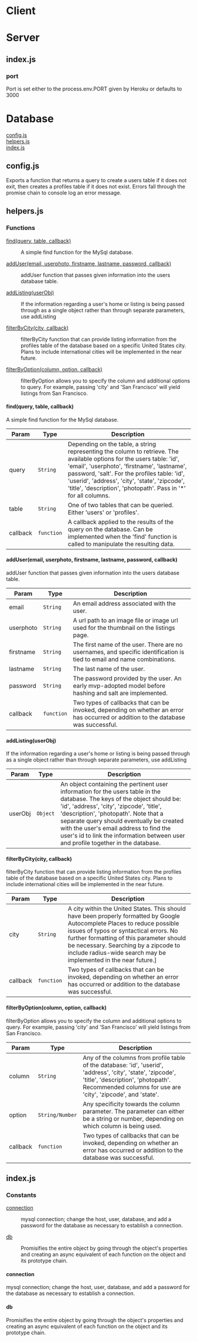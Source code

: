 # Client

# Server
## index.js
<a name="port"></a>

### port
Port is set either to the process.env.PORT given by Heroku or defaults to 3000

# Database
<dl>
<dt><a href="#config.js">config.js</a></dt>
<dt><a href="#helpers.js">helpers.js</a></dt>
<dt><a href="#index.js">index.js</a></dt>
</dl>

<a name="config.js"></a>
## config.js

Exports a function that returns a query to create a users table if it does not exit, then creates a profiles table if it does not exist. Errors fall through the promise chain to console log an error message.

<a name="helpers.js"></a>
## helpers.js

### Functions

<dl>
<dt><a href="#find">find(query, table, callback)</a></dt>
<dd><p>A simple find function for the MySql database.</p>
</dd>
<dt><a href="#addUser">addUser(email, userphoto, firstname, lastname, password, callback)</a></dt>
<dd><p>addUser function that passes given information into the users database table.</p>
</dd>
<dt><a href="#addListing">addListing(userObj)</a></dt>
<dd><p>If the information regarding a user&#39;s home or listing is being passed through as a single object rather than through separate parameters, use addListing</p>
</dd>
<dt><a href="#filterByCity">filterByCity(city, callback)</a></dt>
<dd><p>filterByCity function that can provide listing information from the profiles table of the database based on a specific United States city. Plans to include international cities will be implemented in the near future.</p>
</dd>
<dt><a href="#filterByOption">filterByOption(column, option, callback)</a></dt>
<dd><p>filterByOption allows you to specify the column and additional options to query. For example, passing &#39;city&#39; and &#39;San Francisco&#39; will yield listings from San Francisco.</p>
</dd>
</dl>

<a name="find"></a>

#### find(query, table, callback)
A simple find function for the MySql database.


| Param | Type | Description |
| --- | --- | --- |
| query | <code>String</code> | Depending on the table, a string representing the column to retrieve. The available options for the users table: 'id', 'email', 'userphoto', 'firstname', 'lastname', password, 'salt'. For the profiles table: 'id', 'userid', 'address', 'city', 'state', 'zipcode', 'title', 'description', 'photopath'. Pass in '*' for all columns. |
| table | <code>String</code> | One of two tables that can be queried. Either 'users' or 'profiles'. |
| callback | <code>function</code> | A callback applied to the results of the query on the database. Can be implemented when the 'find' function is called to manipulate the resulting data. |

<a name="addUser"></a>

#### addUser(email, userphoto, firstname, lastname, password, callback)
addUser function that passes given information into the users database table.


| Param | Type | Description |
| --- | --- | --- |
| email | <code>String</code> | An email address associated with the user. |
| userphoto | <code>String</code> | A url path to an image file or image url used for the thumbnail on the listings page. |
| firstname | <code>String</code> | The first name of the user. There are no usernames, and specific identification is tied to email and name combinations. |
| lastname | <code>String</code> | The last name of the user. |
| password | <code>String</code> | The password provided by the user. An early mvp-adopted model before hashing and salt are implemented. |
| callback | <code>function</code> | Two types of callbacks that can be invoked, depending on whether an error has occurred or addition to the database was successful. |

<a name="addListing"></a>

#### addListing(userObj)
If the information regarding a user's home or listing is being passed through as a single object rather than through separate parameters, use addListing

| Param | Type | Description |
| --- | --- | --- |
| userObj | <code>Object</code> | An object containing the pertinent user information for the users table in the database. The keys of the object should be: 'id', 'address', 'city', 'zipcode', 'title', 'description', 'photopath'. Note that a separate query should eventually be created with the user's email address to find the user's id to link the information between user and profile together in the database. |

<a name="filterByCity"></a>

#### filterByCity(city, callback)
filterByCity function that can provide listing information from the profiles table of the database based on a specific United States city. Plans to include international cities will be implemented in the near future.

| Param | Type | Description |
| --- | --- | --- |
| city | <code>String</code> | A city within the United States. This should have been properly formatted by Google Autocomplete Places to reduce possible issues of typos or syntactical errors. No further formatting of this parameter should be necessary. Searching by a zipcode to include radius-wide search may be implemented in the near future.] |
| callback | <code>function</code> | Two types of callbacks that can be invoked, depending on whether an error has occurred or addition to the database was successful. |

<a name="filterByOption"></a>

#### filterByOption(column, option, callback)
filterByOption allows you to specify the column and additional options to query. For example, passing 'city' and 'San Francisco' will yield listings from San Francisco.

| Param | Type | Description |
| --- | --- | --- |
| column | <code>String</code> | Any of the columns from profile table of the database: 'id', 'userid', 'address', 'city', 'state', 'zipcode', 'title', 'description', 'photopath'. Recommended columns for use are 'city', 'zipcode', and 'state'. |
| option | <code>String/Number</code> | Any specificity towards the column parameter. The parameter can either be a string or number, depending on which column is being used. |
| callback | <code>function</code> | Two types of callbacks that can be invoked, depending on whether an error has occurred or addition to the database was successful. |

<a name="index.js"></a>
## index.js

### Constants

<dl>
<dt><a href="#connection">connection</a></dt>
<dd><p>mysql connection; change the host, user, database, and add a password  for the database as necessary to establish a connection.</p>
</dd>
<dt><a href="#db">db</a></dt>
<dd><p>Promisifies the entire object by going through the object&#39;s properties and creating an async equivalent of each function on the object and its prototype chain.</p>
</dd>
</dl>

<a name="connection"></a>

#### connection
mysql connection; change the host, user, database, and add a password  for the database as necessary to establish a connection.

<a name="db"></a>

#### db
Promisifies the entire object by going through the object's properties and creating an async equivalent of each function on the object and its prototype chain.
